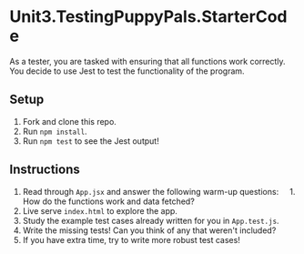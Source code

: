 # Unit3.TestingPuppyPals.StarterCode


As a tester, you are tasked with ensuring that all functions work correctly. You decide to use Jest to test the functionality of the program.

## Setup

1. Fork and clone this repo.
2. Run `npm install`.
3. Run `npm test` to see the Jest output!

## Instructions

1. Read through `App.jsx` and answer the following warm-up questions:
      1. How do the functions work and data fetched?
2. Live serve `index.html` to explore the app.
3. Study the example test cases already written for you in `App.test.js`.
4. Write the missing tests! Can you think of any that weren't included?
5. If you have extra time, try to write more robust test cases!
   
